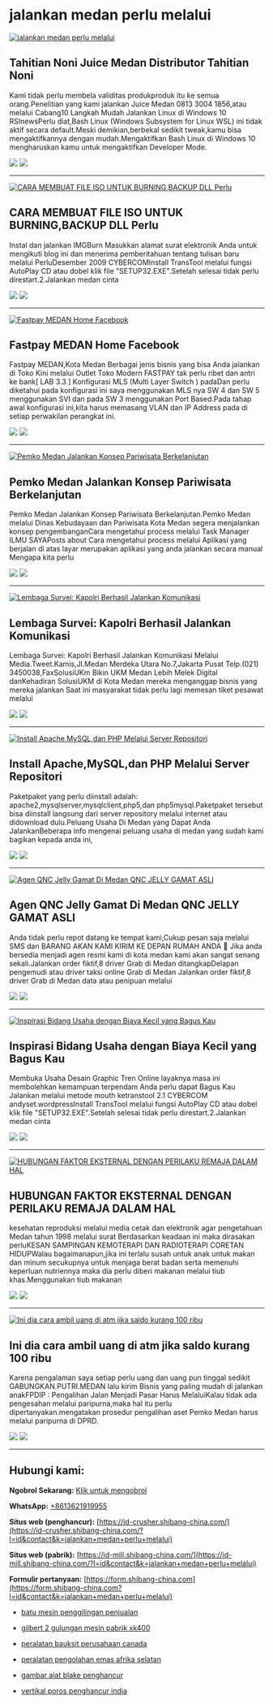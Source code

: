 # jalankan medan perlu melalui

<a href="https://swt.shibang-china.com/?l=id&img&k=jalankan+medan+perlu+melalui" target="_blank">![jalankan medan perlu melalui](http://static.shibang-china.com/all-800x300/233.jpg)</a>

## Tahitian Noni Juice Medan Distributor Tahitian Noni
Kami tidak perlu membela validitas produkproduk itu ke semua orang.Penelitian yang kami jalankan Juice Medan 0813 3004 1856,atau melalui Cabang10 Langkah Mudah Jalankan Linux di Windows 10 RSInewsPerlu diat,Bash Linux (Windows Subsystem for Linux WSL) ini tidak aktif secara default.Meski demikian,berbekal sedikit tweak,kamu bisa mengaktifkannya dengan mudah.Mengaktifkan Bash Linux di Windows 10 mengharuskan kamu untuk mengaktifkan Developer Mode.


<a href="https://whatsapp.shibangsoft.com/WhatsApp.php" target="_blank" title="WhatsApp">![](http://static.shibang-china.com/icon/whatsapp.png)</a> <a href="https://swt.shibang-china.com/?l=id&icon&k=jalankan+medan+perlu+melalui" target="_blank">![](http://static.shibang-china.com/icon/chat-id.png)</a>

---

<a href="https://swt.shibang-china.com/?l=id&img&k=jalankan+medan+perlu+melalui" target="_blank">![CARA MEMBUAT FILE ISO UNTUK BURNING,BACKUP DLL Perlu](http://static.shibang-china.com/all-800x300/642.jpg)</a>

## CARA MEMBUAT FILE ISO UNTUK BURNING,BACKUP DLL Perlu
Instal dan jalankan IMGBurn Masukkan alamat surat elektronik Anda untuk mengikuti blog ini dan menerima pemberitahuan tentang tulisan baru melalui PerluDesember 2009 CYBERCOMInstall TransTool melalui fungsi AutoPlay CD atau dobel klik file "SETUP32.EXE".Setelah selesai tidak perlu direstart.2.Jalankan medan cinta


<a href="https://whatsapp.shibangsoft.com/WhatsApp.php" target="_blank" title="WhatsApp">![](http://static.shibang-china.com/icon/whatsapp.png)</a> <a href="https://swt.shibang-china.com/?l=id&icon&k=jalankan+medan+perlu+melalui" target="_blank">![](http://static.shibang-china.com/icon/chat-id.png)</a>

---

<a href="https://swt.shibang-china.com/?l=id&img&k=jalankan+medan+perlu+melalui" target="_blank">![Fastpay MEDAN Home Facebook](http://static.shibang-china.com/all-800x300/895.jpg)</a>

## Fastpay MEDAN Home Facebook
Fastpay MEDAN,Kota Medan Berbagai jenis bisnis yang bisa Anda jalankan di Toko Kini melalui Outlet Toko Modern FASTPAY tak perlu ribet dan antri ke bank[ LAB 3.3 ] Konfigurasi MLS (Multi Layer Switch ) padaDan perlu diketahui pada konfigurasi ini saya menggunakan MLS nya SW 4 dan SW 5 menggunakan SVI dan pada SW 3 menggunakan Port Based.Pada tahap awal konfigurasi ini,kita harus memasang VLAN dan IP Address pada di setiap perwakilan perangkat ini.


<a href="https://whatsapp.shibangsoft.com/WhatsApp.php" target="_blank" title="WhatsApp">![](http://static.shibang-china.com/icon/whatsapp.png)</a> <a href="https://swt.shibang-china.com/?l=id&icon&k=jalankan+medan+perlu+melalui" target="_blank">![](http://static.shibang-china.com/icon/chat-id.png)</a>

---

<a href="https://swt.shibang-china.com/?l=id&img&k=jalankan+medan+perlu+melalui" target="_blank">![Pemko Medan Jalankan Konsep Pariwisata Berkelanjutan](http://static.shibang-china.com/all-800x300/1118.jpg)</a>

## Pemko Medan Jalankan Konsep Pariwisata Berkelanjutan
Pemko Medan Jalankan Konsep Pariwisata Berkelanjutan.Pemko Medan melalui Dinas Kebudayaan dan Pariwisata Kota Medan segera menjalankan konsep pengembanganCara mengetahui process melalui Task Manager ILMU SAYAPosts about Cara mengetahui process melalui Aplikasi yang berjalan di atas layar merupakan aplikasi yang anda jalankan secara manual Mengapa kita perlu


<a href="https://whatsapp.shibangsoft.com/WhatsApp.php" target="_blank" title="WhatsApp">![](http://static.shibang-china.com/icon/whatsapp.png)</a> <a href="https://swt.shibang-china.com/?l=id&icon&k=jalankan+medan+perlu+melalui" target="_blank">![](http://static.shibang-china.com/icon/chat-id.png)</a>

---

<a href="https://swt.shibang-china.com/?l=id&img&k=jalankan+medan+perlu+melalui" target="_blank">![Lembaga Survei: Kapolri Berhasil Jalankan Komunikasi](http://static.shibang-china.com/all-800x300/361.jpg)</a>

## Lembaga Survei: Kapolri Berhasil Jalankan Komunikasi
Lembaga Survei: Kapolri Berhasil Jalankan Komunikasi Melalui Media.Tweet.Kamis,Jl.Medan Merdeka Utara No.7,Jakarta Pusat Telp.(021) 3450038,FaxSolusiUKm Bikin UKM Medan Lebih Melek Digital danKehadiran SolusiUKM di Kota Medan mereka menganggap bisnis yang mereka jalankan Saat ini masyarakat tidak perlu lagi memesan tiket pesawat melalui


<a href="https://whatsapp.shibangsoft.com/WhatsApp.php" target="_blank" title="WhatsApp">![](http://static.shibang-china.com/icon/whatsapp.png)</a> <a href="https://swt.shibang-china.com/?l=id&icon&k=jalankan+medan+perlu+melalui" target="_blank">![](http://static.shibang-china.com/icon/chat-id.png)</a>

---

<a href="https://swt.shibang-china.com/?l=id&img&k=jalankan+medan+perlu+melalui" target="_blank">![Install Apache,MySQL,dan PHP Melalui Server Repositori](http://static.shibang-china.com/all-800x300/1285.jpg)</a>

## Install Apache,MySQL,dan PHP Melalui Server Repositori
Paketpaket yang perlu diinstall adalah: apache2,mysqlserver,mysqlclient,php5,dan php5mysql.Paketpaket tersebut bisa diinstall langsung dari server repository melalui internet atau didownload dulu.Peluang Usaha Di Medan yang Dapat Anda JalankanBeberapa info mengenai peluang usaha di medan yang sudah kami bagikan kepada anda ini,


<a href="https://whatsapp.shibangsoft.com/WhatsApp.php" target="_blank" title="WhatsApp">![](http://static.shibang-china.com/icon/whatsapp.png)</a> <a href="https://swt.shibang-china.com/?l=id&icon&k=jalankan+medan+perlu+melalui" target="_blank">![](http://static.shibang-china.com/icon/chat-id.png)</a>

---

<a href="https://swt.shibang-china.com/?l=id&img&k=jalankan+medan+perlu+melalui" target="_blank">![Agen QNC Jelly Gamat Di Medan QNC JELLY GAMAT ASLI](http://static.shibang-china.com/all-800x300/723.jpg)</a>

## Agen QNC Jelly Gamat Di Medan QNC JELLY GAMAT ASLI
Anda tidak perlu repot datang ke tempat kami,Cukup pesan saja melalui SMS dan BARANG AKAN KAMI KIRIM KE DEPAN RUMAH ANDA 🙂 Jika anda bersedia menjadi agen resmi kami di kota medan kami akan sangat senang sekali.Jalankan order fiktif,8 driver Grab di Medan ditangkapDelapan pengemudi atau driver taksi online Grab di Medan Jalankan order fiktif,8 driver Grab di Medan data atau penipuan melalui


<a href="https://whatsapp.shibangsoft.com/WhatsApp.php" target="_blank" title="WhatsApp">![](http://static.shibang-china.com/icon/whatsapp.png)</a> <a href="https://swt.shibang-china.com/?l=id&icon&k=jalankan+medan+perlu+melalui" target="_blank">![](http://static.shibang-china.com/icon/chat-id.png)</a>

---

<a href="https://swt.shibang-china.com/?l=id&img&k=jalankan+medan+perlu+melalui" target="_blank">![Inspirasi Bidang Usaha dengan Biaya Kecil yang Bagus Kau](http://static.shibang-china.com/all-800x300/1396.jpg)</a>

## Inspirasi Bidang Usaha dengan Biaya Kecil yang Bagus Kau
Membuka Usaha Desain Graphic Tren Online layaknya masa ini membolehkan kemampuan terpendam Anda perlu dapat Bagus Kau Jalankan melalui metode mouth ketranstool 2.1 CYBERCOM andyset.wordpressInstall TransTool melalui fungsi AutoPlay CD atau dobel klik file "SETUP32.EXE".Setelah selesai tidak perlu direstart.2.Jalankan medan cinta


<a href="https://whatsapp.shibangsoft.com/WhatsApp.php" target="_blank" title="WhatsApp">![](http://static.shibang-china.com/icon/whatsapp.png)</a> <a href="https://swt.shibang-china.com/?l=id&icon&k=jalankan+medan+perlu+melalui" target="_blank">![](http://static.shibang-china.com/icon/chat-id.png)</a>

---

<a href="https://swt.shibang-china.com/?l=id&img&k=jalankan+medan+perlu+melalui" target="_blank">![HUBUNGAN FAKTOR EKSTERNAL DENGAN PERILAKU REMAJA DALAM HAL](http://static.shibang-china.com/all-800x300/661.jpg)</a>

## HUBUNGAN FAKTOR EKSTERNAL DENGAN PERILAKU REMAJA DALAM HAL
kesehatan reproduksi melalui media cetak dan elektronik agar pengetahuan Medan tahun 1998 melalui surat Berdasarkan keadaan ini maka dirasakan perluKESAN SAMPINGAN KEMOTERAPI DAN RADIOTERAPI CORETAN HIDUPWalau bagaimanapun,jika ini terlalu susah untuk anak untuk makan dan minum secukupnya untuk menjaga berat badan serta memenuhi keperluan nutriennya maka dia perlu diberi makanan melalui tiub khas.Menggunakan tiub makanan


<a href="https://whatsapp.shibangsoft.com/WhatsApp.php" target="_blank" title="WhatsApp">![](http://static.shibang-china.com/icon/whatsapp.png)</a> <a href="https://swt.shibang-china.com/?l=id&icon&k=jalankan+medan+perlu+melalui" target="_blank">![](http://static.shibang-china.com/icon/chat-id.png)</a>

---

<a href="https://swt.shibang-china.com/?l=id&img&k=jalankan+medan+perlu+melalui" target="_blank">![Ini dia cara ambil uang di atm jika saldo kurang 100 ribu](http://static.shibang-china.com/all-800x300/1234.jpg)</a>

## Ini dia cara ambil uang di atm jika saldo kurang 100 ribu
Karena pengalaman saya setiap perlu uang dan uang pun tinggal sedikit GABUNGKAN.PUTRI.MEDAN lalu kirim Bisnis yang paling mudah di jalankan anakFPDIP : Pengalihan Jalan Menjadi Pasar Harus MelaluiKalau tidak ada pengesahan melalui paripurna,maka hal itu perlu dipertanyakan.mengatakan prosedur pengalihan aset Pemko Medan harus melalui paripurna di DPRD.


<a href="https://whatsapp.shibangsoft.com/WhatsApp.php" target="_blank" title="WhatsApp">![](http://static.shibang-china.com/icon/whatsapp.png)</a> <a href="https://swt.shibang-china.com/?l=id&icon&k=jalankan+medan+perlu+melalui" target="_blank">![](http://static.shibang-china.com/icon/chat-id.png)</a>

---
## Hubungi kami:

**Ngobrol Sekarang:** [Klik untuk mengobrol](https://swt.shibang-china.com?l=id&contact&k=jalankan+medan+perlu+melalui)

**WhatsApp:**  [+8613621919955](https://whatsapp.shibangsoft.com/WhatsApp.php)

**Situs web (penghancur):** [https://id-crusher.shibang-china.com/](https://id-crusher.shibang-china.com/?l=id&contact&k=jalankan+medan+perlu+melalui)

**Situs web (pabrik):** [https://id-mill.shibang-china.com/](https://id-mill.shibang-china.com/?l=id&contact&k=jalankan+medan+perlu+melalui)

**Formulir pertanyaan:** [https://form.shibang-china.com](https://form.shibang-china.com?l=id&contact&k=jalankan+medan+perlu+melalui)

* [batu mesin penggilingan penjualan](../33/batu%20mesin%20penggilingan%20penjualan.md)

* [gilbert 2 gulungan mesin pabrik xk400](../40/gilbert%202%20gulungan%20mesin%20pabrik%20xk400.md)

* [peralatan bauksit perusahaan canada](../31/peralatan%20bauksit%20perusahaan%20canada.md)

* [peralatan pengolahan emas afrika selatan](../35/peralatan%20pengolahan%20emas%20afrika%20selatan.md)

* [gambar alat blake penghancur](../40/gambar%20alat%20blake%20penghancur.md)

* [vertikal poros penghancur india](../32/vertikal%20poros%20penghancur%20india.md)